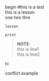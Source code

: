 begin
#this is a test  
this is a lesson <br>
one two thre

``lesson``

```
print

```

>__NOTE__: <br>
>this is line1 <br>
>this is line2

hi

conflict example
